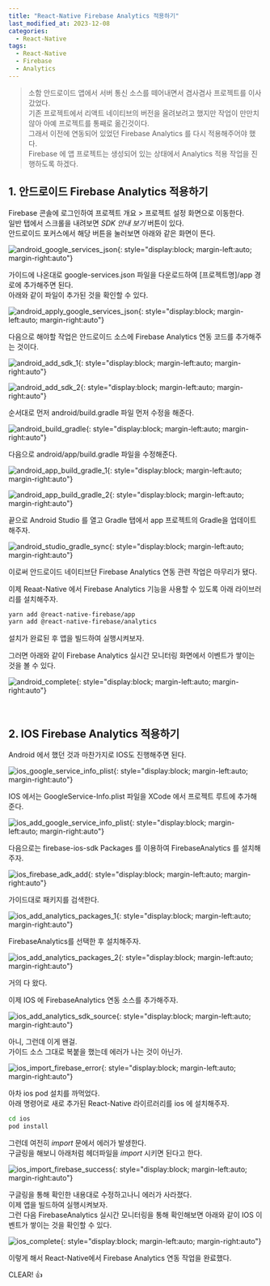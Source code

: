 ```yaml
---
title: "React-Native Firebase Analytics 적용하기"
last_modified_at: 2023-12-08
categories:
  - React-Native
tags:
  - React-Native
  - Firebase
  - Analytics
---
```


> 소함 안드로이드 앱에서 서버 통신 소스를 떼어내면서 겸사겸사 프로젝트를 이사갔었다.  
> 기존 프로젝트에서 리액트 네이티브의 버전을 올려보려고 했지만 작업이 만만치 않아 아예 프로젝트를 통째로 옮긴것이다.  
> 그래서 이전에 연동되어 있었던 Firebase Analytics 를 다시 적용해주어야 했다.  
> Firebase 에 앱 프로젝트는 생성되어 있는 상태에서 Analytics 적용 작업을 진행하도록 하겠다.

## 1. 안드로이드 Firebase Analytics 적용하기

Firebase 콘솔에 로그인하여 프로젝트 개요 > 프로젝트 설정 화면으로 이동한다.  
일반 탭에서 스크롤을 내려보면 *SDK 안내 보기* 버튼이 있다.  
안드로이드 포커스에서 해당 버튼을 눌러보면 아래와 같은 화면이 뜬다.  

![android_google_services_json](/assets/posts/2023-12-08-01/android_google_services_json.png){: style="display:block; margin-left:auto; margin-right:auto"}

가이드에 나온대로 google-services.json 파일을 다운로드하여 [프로젝트명]/app 경로에 추가해주면 된다.  
아래와 같이 파일이 추가된 것을 확인할 수 있다.

![android_apply_google_services_json](/assets/posts/2023-12-08-01/android_apply_google_services_json.png){: style="display:block; margin-left:auto; margin-right:auto"}

다음으로 해야할 작업은 안드로이드 소스에 Firebase Analytics 연동 코드를 추가해주는 것이다.  

![android_add_sdk_1](/assets/posts/2023-12-08-01/android_add_sdk_1.png){: style="display:block; margin-left:auto; margin-right:auto"}

![android_add_sdk_2](/assets/posts/2023-12-08-01/android_add_sdk_2.png){: style="display:block; margin-left:auto; margin-right:auto"}

순서대로 먼저 android/build.gradle 파일 먼저 수정을 해준다.

![android_build_gradle](/assets/posts/2023-12-08-01/android_build_gradle.png){: style="display:block; margin-left:auto; margin-right:auto"}

다음으로 android/app/build.gradle 파일을 수정해준다.

![android_app_build_gradle_1](/assets/posts/2023-12-08-01/android_app_build_gradle_1.png){: style="display:block; margin-left:auto; margin-right:auto"}

![android_app_build_gradle_2](/assets/posts/2023-12-08-01/android_app_build_gradle_2.png){: style="display:block; margin-left:auto; margin-right:auto"}

끝으로 Android Studio 를 열고 Gradle 탭에서 app 프로젝트의 Gradle을 업데이트 해주자.

![android_studio_gradle_sync](/assets/posts/2023-12-08-01/android_studio_gradle_sync.png){: style="display:block; margin-left:auto; margin-right:auto"}

이로써 안드로이드 네이티브단 Firebase Analytics 연동 관련 작업은 마무리가 됐다.

이제 Reaat-Native 에서 Firebase Analytics 기능을 사용할 수 있도록 아래 라이브러리를 설치해주자.

```bash
yarn add @react-native-firebase/app
yarn add @react-native-firebase/analytics
```

설치가 완료된 후 앱을 빌드하여 실행시켜보자.

그러면 아래와 같이 Firebase Analytics 실시간 모니터링 화면에서 이벤트가 쌓이는 것을 볼 수 있다.

![android_complete](/assets/posts/2023-12-08-01/android_complete.png){: style="display:block; margin-left:auto; margin-right:auto"}

<br>

## 2. IOS Firebase Analytics 적용하기

Android 에서 했던 것과 마찬가지로 IOS도 진행해주면 된다.

![ios_google_service_info_plist](/assets/posts/2023-12-08-01/ios_google_service_info_plist.png){: style="display:block; margin-left:auto; margin-right:auto"}

IOS 에서는 GoogleService-Info.plist 파일을 XCode 에서 프로젝트 루트에 추가해준다.

![ios_add_google_service_info_plist](/assets/posts/2023-12-08-01/ios_add_google_service_info_plist.png){: style="display:block; margin-left:auto; margin-right:auto"}

다음으로는 firebase-ios-sdk Packages 를 이용하여 FirebaseAnalytics 를 설치해주자.

![ios_firebase_adk_add](/assets/posts/2023-12-08-01/ios_firebase_adk_add.png){: style="display:block; margin-left:auto; margin-right:auto"}

가이드대로 패키지를 검색한다.

![ios_add_analytics_packages_1](/assets/posts/2023-12-08-01/ios_add_analytics_packages_1.png){: style="display:block; margin-left:auto; margin-right:auto"}

FirebaseAnalytics를 선택한 후 설치해주자.

![ios_add_analytics_packages_2](/assets/posts/2023-12-08-01/ios_add_analytics_packages_2.png){: style="display:block; margin-left:auto; margin-right:auto"}

거의 다 왔다.

이제 IOS 에 FirebaseAnalytics 연동 소스를 추가해주자.

![ios_add_analytics_sdk_source](/assets/posts/2023-12-08-01/ios_add_analytics_sdk_source.png){: style="display:block; margin-left:auto; margin-right:auto"}

아니, 그런데 이게 왠걸.  
가이드 소스 그대로 복붙을 했는데 에러가 나는 것이 아닌가.

![ios_import_firebase_error](/assets/posts/2023-12-08-01/ios_import_firebase_error.png){: style="display:block; margin-left:auto; margin-right:auto"}

아차 ios pod 설치를 까먹었다.  
아래 명령어로 새로 추가된 React-Native 라이르러리를 ios 에 설치해주자.

```bash
cd ios
pod install
```

그런데 여전히 *import* 문에서 에러가 발생한다.  
구글링을 해보니 아래처럼 헤더파일을 *import* 시키면 된다고 한다.

![ios_import_firebase_success](/assets/posts/2023-12-08-01/ios_import_firebase_success.png){: style="display:block; margin-left:auto; margin-right:auto"}

구글링을 통해 확인한 내용대로 수정하고나니 에러가 사라졌다.  
이제 앱을 빌드하여 실행시켜보자.  
그런 다음 FirebaseAnalytics 실시간 모니터링을 통해 확인해보면 아래와 같이 IOS 이벤트가 쌓이는 것을 확인할 수 있다.

![ios_complete](/assets/posts/2023-12-08-01/ios_complete.png){: style="display:block; margin-left:auto; margin-right:auto"}

이렇게 해서 React-Native에서 Firebase Analytics 연동 작업을 완료했다.

CLEAR! 👍
